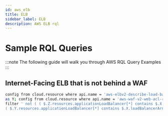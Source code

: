 ```yaml
---
id: aws_elb
title: ELB
sidebar_label: ELB
description: AWS ELB rql
---
```


# Sample RQL Queries

:::note
The following guide will walk you through AWS RQL Query Examples
:::

## Internet-Facing ELB that is not behind a WAF

```bash
config from cloud.resource where api.name = 'aws-elbv2-describe-load-balancers' as X; config from cloud.resource where api.name = 'aws-waf-classic-web-acl-resource' 
as Y; config from cloud.resource where api.name = 'aws-waf-v2-web-acl-resource' as Z; 
filter ' not ( ( $.Z.resources.applicationLoadBalancer[*] contains $.X.loadBalancerArn ) or 
( $.Y.resources.applicationLoadBalancer[*] contains $.X.loadBalancerArn ))'; show X;
```

